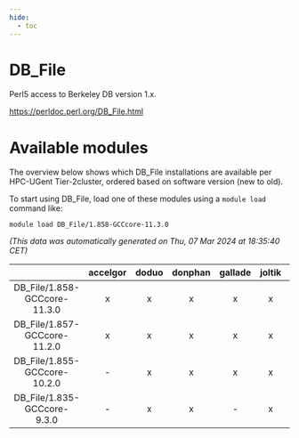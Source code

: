 ```yaml
---
hide:
  - toc
---
```


DB_File
=======


Perl5 access to Berkeley DB version 1.x.

https://perldoc.perl.org/DB_File.html
# Available modules


The overview below shows which DB_File installations are available per HPC-UGent Tier-2cluster, ordered based on software version (new to old).

To start using DB_File, load one of these modules using a `module load` command like:

```shell
module load DB_File/1.858-GCCcore-11.3.0
```

*(This data was automatically generated on Thu, 07 Mar 2024 at 18:35:40 CET)*  

| |accelgor|doduo|donphan|gallade|joltik|skitty|
| :---: | :---: | :---: | :---: | :---: | :---: | :---: |
|DB_File/1.858-GCCcore-11.3.0|x|x|x|x|x|x|
|DB_File/1.857-GCCcore-11.2.0|x|x|x|x|x|x|
|DB_File/1.855-GCCcore-10.2.0|-|x|x|x|x|x|
|DB_File/1.835-GCCcore-9.3.0|-|x|x|-|x|x|
